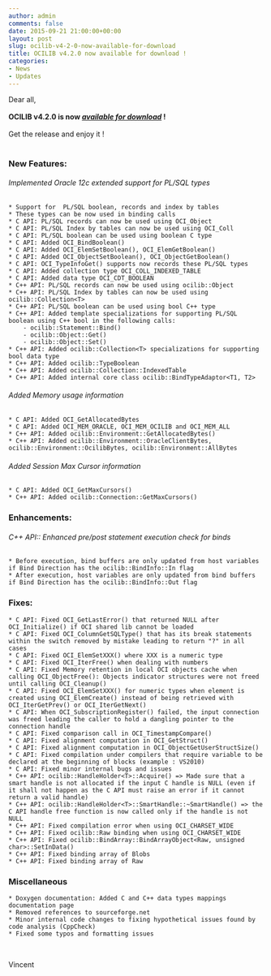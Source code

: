 ```yaml
---
author: admin
comments: false
date: 2015-09-21 21:00:00+00:00
layout: post
slug: ocilib-v4-2-0-now-available-for-download
title: OCILIB v4.2.0 now available for download !
categories:
- News
- Updates
---
```


Dear all,
<br/>
<br/>
<b>OCILIB v4.2.0 is now [_available for download_]({{site.projecturl}}/releases/) !</b>
<br/>
<br/>
Get the release and enjoy it !
<br/>
<br/>

### New Features:
           
###### Implemented Oracle 12c extended support for PL/SQL types

    * Support for  PL/SQL boolean, records and index by tables
    * These types can be now used in binding calls
    * C API: PL/SQL records can now be used using OCI_Object
    * C API: PL/SQL Index by tables can now be used using OCI_Coll
    * C API: PL/SQL boolean can be used using boolean C type
    * C API: Added OCI_BindBoolean()
    * C API: Added OCI_ElemSetBoolean(), OCI_ElemGetBoolean()
    * C API: Added OCI_ObjectSetBoolean(), OCI_ObjectGetBoolean()
    * C API: OCI_TypeInfoGet() supports now records these PL/SQL types
    * C API: Added collection type OCI_COLL_INDEXED_TABLE
    * C API: Added data type OCI_CDT_BOOLEAN
    * C++ API: PL/SQL records can now be used using ocilib::Object
    * C++ API: PL/SQL Index by tables can now be used using ocilib::Collection<T>
    * C++ API: PL/SQL boolean can be used using bool C++ type
    * C++ API: Added template specializations for supporting PL/SQL boolean using C++ bool in the following calls:
        - ocilib::Statement::Bind()
        - ocilib::Object::Get()
        - ocilib::Object::Set()
    * C++ API: Added ocilib::Collection<T> specializations for supporting bool data type
    * C++ API: Added ocilib::TypeBoolean
    * C++ API: Added ocilib::Collection::IndexedTable
    * C++ API: Added internal core class ocilib::BindTypeAdaptor<T1, T2>

######  Added Memory usage information

    * C API: Added OCI_GetAllocatedBytes
    * C API: Added OCI_MEM_ORACLE, OCI_MEM_OCILIB and OCI_MEM_ALL
    * C++ API: Added ocilib::Environment::GetAllocatedBytes()
    * C++ API: Added ocilib::Environment::OracleClientBytes, ocilib::Environment::OcilibBytes, ocilib::Environment::AllBytes

######  Added Session Max Cursor information

    * C API: Added OCI_GetMaxCursors()
    * C++ API: Added ocilib::Connection::GetMaxCursors()

### Enhancements:

######  C++ API:: Enhanced pre/post statement execution check for binds

    * Before execution, bind buffers are only updated from host variables if Bind Direction has the ocilib::BindInfo::In flag
    * After execution, host variables are only updated from bind buffers if Bind Direction has the ocilib::BindInfo::Out flag
    
### Fixes:

    * C API: Fixed OCI_GetLastError() that returned NULL after OCI_Initialize() if OCI shared lib cannot be loaded
    * C API: Fixed OCI_ColumnGetSQLType() that has its break statements within the switch removed by mistake leading to return "?" in all cases
    * C API: Fixed OCI_ElemSetXXX() where XXX is a numeric type
    * C API: Fixed OCI_IterFree() when dealing with numbers
    * C API: Fixed Memory retention in local OCI objects cache when calling OCI_ObjectFree(): Objects indicator structures were not freed until calling OCI_Cleanup()
    * C API: Fixed OCI_ElemSetXXX() for numeric types when element is created using OCI_ElemCreate() instead of being retrieved with OCI_IterGetPrev() or OCI_IterGetNext()
    * C API: When OCI_SubscriptionRegister() failed, the input connection was freed leading the caller to hold a dangling pointer to the connection handle
    * C API: Fixed comparison call in OCI_TimestampCompare()
    * C API: Fixed alignment computation in OCI_GetStruct()
    * C API: Fixed alignment computation in OCI_ObjectGetUserStructSize()
    * C API: Fixed compilation under compilers that require variable to be declared at the beginning of blocks (example : VS2010)
    * C API: Fixed minor internal bugs and issues
    * C++ API: ocilib::HandleHolder<T>::Acquire() => Made sure that a smart handle is not allocated if the input C handle is NULL (even if it shall not happen as the C API must raise an error if it cannot return a valid handle)
    * C++ API: ocilib::HandleHolder<T>::SmartHandle::~SmartHandle() => the C API handle free function is now called only if the handle is not NULL
    * C++ API: Fixed compilation error when using OCI_CHARSET_WIDE
    * C++ API: Fixed ocilib::Raw binding when using OCI_CHARSET_WIDE
    * C++ API: Fixed ocilib::BindArray::BindArrayObject<Raw, unsigned char>::SetInData()
    * C++ API: Fixed binding array of Blobs
    * C++ API: Fixed binding array of Raw

### Miscellaneous

    * Doxygen documentation: Added C and C++ data types mappings documentation page
    * Removed references to sourceforge.net
    * Minor internal code changes to fixing hypothetical issues found by code analysis (CppCheck)
    * Fixed some typos and formatting issues

<br/>

Vincent

